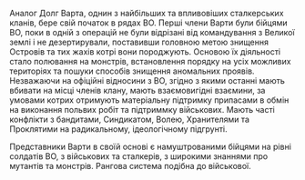 Аналог Долг
Варта, однин з найбільших та впливовіших сталкерських кланів, бере свій початок в рядах ВО. Перші члени Варти були бійцями ВО, поки в одній з операцій не були відрізані від командування з Великої землі і не дезертирували, поставивши головною метою знищення Островів та тих жахів котрі вони породжують. Основою їх діяльності стало полювання на монстрів, встановлення порядку на усіх можливих територіях та пошуки способів знищення аномальних проявів. Незважаючи на офіційні відносини з ВО, згідно з якими останні мають вбивати на місці членів клану, мають взаємовигідні взаємини, за умовами котрих отримують матеріальну підтримку припасами в обмін на виконання польвих робіт та підтриммку військових. Мають часті конфлікти з бандитами, Синдикатом, Волею, Хранителями та Проклятими на радикальному, ідеологічному підгрунті.

Представники Варти в своїй основі є намуштрованими бійцями на рівні солдатів ВО, з військових та сталкерів, з широкими знаннями про мутантів та монстрів.
Рангова система подібна до військової.